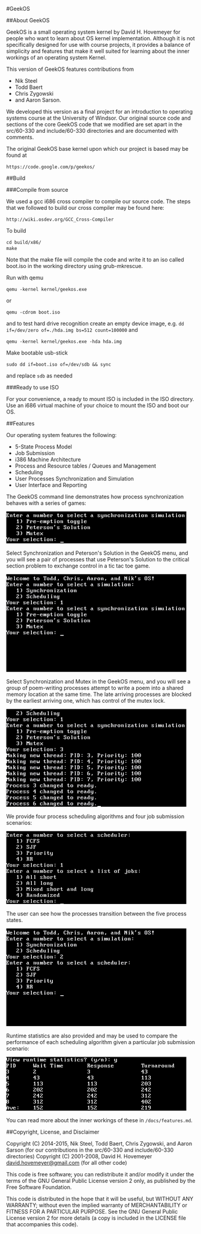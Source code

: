 #GeekOS

##About GeekOS

GeekOS is a small operating system kernel by David H. Hovemeyer 
for people who want to learn about OS kernel implementation. 
Although it is not specifically designed for use with course projects, it
provides a balance of simplicity and features that make it well suited for
learning about the inner workings of an operating system Kernel.

This version of GeekOS features contributions from

* Nik Steel
* Todd Baert
* Chris Zygowski
* and Aaron Sarson.

We developed this version as a final project for an introduction to operating
systems course at the University of Windsor.  Our original source code and 
sections of the core GeekOS code that we modified are set apart in the src/60-330
and include/60-330 directories and are documented with comments.

The original GeekOS base kernel upon which our project is based may be found at 

	https://code.google.com/p/geekos/


##Build

###Compile from source

We used a gcc i686 cross compiler to compile our source code.  The steps
that we followed to build our cross compiler may be found here:

	http://wiki.osdev.org/GCC_Cross-Compiler

To build

	cd build/x86/
	make

Note that the make file will compile the code and write it to an iso
called boot.iso in the working directory using grub-mkrescue.
   
Run with qemu

	qemu -kernel kernel/geekos.exe

or

	qemu -cdrom boot.iso

and to test hard drive recognition create an empty device image,
e.g. `dd if=/dev/zero of=./hda.img bs=512 count=100000` and

	qemu -kernel kernel/geekos.exe -hda hda.img

Make bootable usb-stick

	sudo dd if=boot.iso of=/dev/sdb && sync

and replace `sdb` as needed 

###Ready to use ISO
   
For your convenience, a ready to mount ISO is included in the ISO directory.  
Use an i686 virtual machine of your choice to mount the ISO and boot our OS. 
   
   
##Features

Our operating system features the following:
* 5-State Process Model
* Job Submission
* i386 Machine Architecture
* Process and Resource tables / Queues and Management
* Scheduling
* User Processes Synchronization and Simulation
* User Interface and Reporting

The GeekOS command line demonstrates how process synchronization behaves with a series of games:

<img src="docs/img/synchronization.png" alt="Process synchronization menu." 
   style="width: 480; height: 165">

Select Synchronization and Peterson's Solution in the GeekOS menu, and you will see a pair of processes
that use Peterson's Solution to the critical section problem to exchange control in a tic tac toe game.

<img src="docs/img/tictactoe.gif" alt="Peterson's solution demonstrated by tic tac toe game." 
   style="width: 480; height: 260">

Select Synchronization and Mutex in the GeekOS menu, and you will see a group of 
poem-writing processes attempt to write a poem into a shared memory location at the same time. 
The late arriving processes are blocked by the earliest arriving one, which has control of the mutex lock.

<img src="docs/img/poems.gif" alt="Mutex locks demonstrated by poem writing competition." 
   style="width: 480; height: 260">

We provide four process scheduling algorithms and four job submission scenarios:

<img src="docs/img/scheduling.png" alt="Process scheduling menu." 
   style="width: 480; height: 271">

The user can see how the processes transition between the five process states.

<img src="docs/img/scheduler.gif" alt="Example of running the process scheduling demo." 
   style="width: 480; height: 260">

Runtime statistics are also provided and may be used to compare the performance of each
scheduling algorithm given a particular job submission scenario:

<img src="docs/img/runtime_stats.png" alt="Runtime statistics" 
   style="width: 480; height: 143">

You can read more about the inner workings of these in `/docs/features.md`.


##Copyright, License, and Disclaimer

Copyright (C) 2014-2015, Nik Steel, Todd Baert, Chris Zygowski, and Aaron Sarson 
(for our contributions in the src/60-330 and include/60-330 directories)
Copyright (C) 2001-2008, David H. Hovemeyer <david.hovemeyer@gmail.com>
(for all other code)

This code is free software; you can redistribute it and/or modify it
under the terms of the GNU General Public License version 2 only, as
published by the Free Software Foundation.
 
This code is distributed in the hope that it will be useful, but WITHOUT
ANY WARRANTY; without even the implied warranty of MERCHANTABILITY or
FITNESS FOR A PARTICULAR PURPOSE.  See the GNU General Public License
version 2 for more details (a copy is included in the LICENSE file that
accompanies this code).
